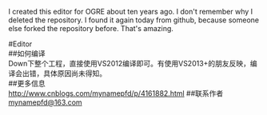 I created this editor for OGRE about ten years ago. I don't remember why I deleted the repository. I found it again today from github, because someone else forked the repository before. That's amazing.

#Editor<br>
##如何编译<br>
Down下整个工程，直接使用VS2012编译即可。有使用VS2013+的朋友反映，编译会出错，具体原因尚未得知。<br>
##更多信息<br>
http://www.cnblogs.com/mynamepfd/p/4161882.html
##联系作者<br>
mynamepfd@163.com
